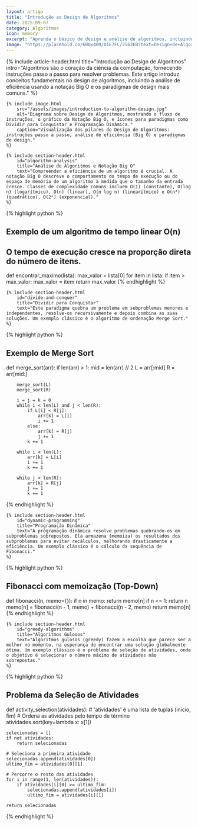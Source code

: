 ```yaml
---
layout: artigo
title: "Introdução ao Design de Algoritmos"
date: 2025-09-07
category: Algoritmos
icon: memory
excerpt: "Aprenda o básico de design e análise de algoritmos, incluindo complexidade, Big O, e paradigmas comuns como dividir para conquistar, programação dinâmica e algoritmos gulosos."
image: "https://placehold.co/600x400/D1E7FC/2563EB?text=Design+de+Algoritmos"
---
```


<article>
    {% include article-header.html 
        title="Introdução ao Design de Algoritmos"
        intro="Algoritmos são o coração da ciência da computação, fornecendo instruções passo a passo para resolver problemas. Este artigo introduz conceitos fundamentais no design de algoritmos, incluindo a análise de eficiência usando a notação Big O e os paradigmas de design mais comuns." 
    %}

    {% include image.html
        src="/assets/images/introduction-to-algorithm-design.jpg"
        alt="Diagrama sobre Design de Algoritmos, mostrando o fluxo de instruções, o gráfico da Notação Big O, e ícones para paradigmas como Dividir para Conquistar e Programação Dinâmica."
        caption="Visualização dos pilares do Design de Algoritmos: instruções passo a passo, análise de eficiência (Big O) e paradigmas de design."
    %}

    {% include section-header.html 
        id="algorithm-analysis"
        title="Análise de Algoritmos e Notação Big O"
        text="Compreender a eficiência de um algoritmo é crucial. A notação Big O descreve o comportamento do tempo de execução ou do espaço de memória de um algoritmo à medida que o tamanho da entrada cresce. Classes de complexidade comuns incluem O(1) (constante), O(log n) (logarítmico), O(n) (linear), O(n log n) (linearítmico) e O(n²) (quadrático), O(2ⁿ) (exponencial)."
    %}

{% highlight python %}
# Exemplo de um algoritmo de tempo linear O(n)
# O tempo de execução cresce na proporção direta do número de itens.
def encontrar_maximo(lista):
    max_valor = lista[0]
    for item in lista:
        if item > max_valor:
            max_valor = item
    return max_valor
{% endhighlight %}

    {% include section-header.html 
        id="divide-and-conquer"
        title="Dividir para Conquistar"
        text="Este paradigma quebra um problema em subproblemas menores e independentes, resolve-os recursivamente e depois combina as suas soluções. Um exemplo clássico é o algoritmo de ordenação Merge Sort."
    %}

{% highlight python %}
# Exemplo de Merge Sort
def merge_sort(arr):
    if len(arr) > 1:
        mid = len(arr) // 2
        L = arr[:mid]
        R = arr[mid:]

        merge_sort(L)
        merge_sort(R)

        i = j = k = 0
        while i < len(L) and j < len(R):
            if L[i] < R[j]:
                arr[k] = L[i]
                i += 1
            else:
                arr[k] = R[j]
                j += 1
            k += 1

        while i < len(L):
            arr[k] = L[i]
            i += 1
            k += 1

        while j < len(R):
            arr[k] = R[j]
            j += 1
            k += 1
{% endhighlight %}

    {% include section-header.html 
        id="dynamic-programming"
        title="Programação Dinâmica"
        text="A programação dinâmica resolve problemas quebrando-os em subproblemas sobrepostos. Ela armazena (memoiza) os resultados dos subproblemas para evitar recálculos, melhorando drasticamente a eficiência. Um exemplo clássico é o cálculo da sequência de Fibonacci."
    %}

{% highlight python %}
# Fibonacci com memoização (Top-Down)
def fibonacci(n, memo={}):
    if n in memo:
        return memo[n]
    if n <= 1:
        return n
    memo[n] = fibonacci(n - 1, memo) + fibonacci(n - 2, memo)
    return memo[n]
{% endhighlight %}

    {% include section-header.html 
        id="greedy-algorithms"
        title="Algoritmos Gulosos"
        text="Algoritmos gulosos (greedy) fazem a escolha que parece ser a melhor no momento, na esperança de encontrar uma solução globalmente ótima. Um exemplo clássico é o problema de seleção de atividades, onde o objetivo é selecionar o número máximo de atividades não sobrepostas."
    %}

{% highlight python %}
# Problema da Seleção de Atividades
def activity_selection(atividades):
    # 'atividades' é uma lista de tuplas (inicio, fim)
    # Ordena as atividades pelo tempo de término
    atividades.sort(key=lambda x: x[1])
    
    selecionadas = []
    if not atividades:
        return selecionadas

    # Seleciona a primeira atividade
    selecionadas.append(atividades[0])
    ultimo_fim = atividades[0][1]

    # Percorre o resto das atividades
    for i in range(1, len(atividades)):
        if atividades[i][0] >= ultimo_fim:
            selecionadas.append(atividades[i])
            ultimo_fim = atividades[i][1]
            
    return selecionadas
{% endhighlight %}
</article>
